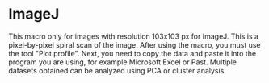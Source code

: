 # ImageJ
This macro only for images with resolution 103x103 px for ImageJ.
This is a pixel-by-pixel spiral scan of the image.
After using the macro, you must use the tool "Plot profile".
Next, you need to copy the data and paste it into the program you are using, for example Microsoft Excel or Past.
Multiple datasets obtained can be analyzed using PCA or cluster analysis.
